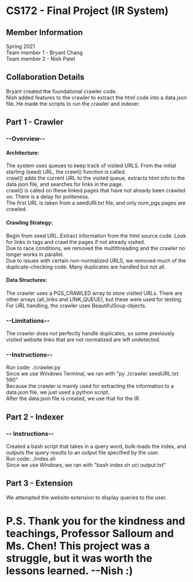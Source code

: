 # CS172 - Final Project (IR System)

## Member Information
Spring 2021  
Team member 1 - Bryant Chang  
Team member 2 - Nish Patel
  
## Collaboration Details
Bryant created the foundational crawler code.  
Nish added features to the crawler to extract the html code into a data.json file. He made the scripts to run the crawler and indexer.
  
## Part 1 - Crawler
### --Overview--
####	Architecture:
The system uses queues to keep track of visited URLS. From the initial starting (seed) URL, the crawl() function is called.  
crawl() adds the current URL to the visited queue, extracts html info to the data.json file, and searches for links in the page.  
crawl() is called on these linked pages that have not already been crawled on. There is a delay for politeness.  
The first URL is taken from a seedURl.txt file, and only num_pgs pages are crawled.  
####	Crawling Strategy:
Begin from seed URL. Extract information from the html source code. Look for links in <a> tags and crawl the pages if not already visited.  
Due to race conditions, we removed the multithreading and the crawler no longer works in parallel.  
Due to issues with certain non-normalized URLS, we removed much of the duplicate-checking code. Many duplicates are handled but not all.  
####	Data Structures:
The crawler uses a PGS_CRAWLED array to store visited URLs. There are other arrays (all_links and LINK_QUEUE), but these were used for testing.  
For URL handling, the crawler uses BeautifulSoup objects.  
### --Limitations--
The crawler does not perfectly handle duplicates, so some previously visited website links that are not normalized are left undetected.  
### --Instructions--
Run code: ./crawler.py <seedUrl file> <number of pages to crawl>  
  Since we use Windows Terminal, we ran with "py ./crawler seedURL.txt 590"  
  Because the crawler is mainly used for extracting the information to a data.json file, we just used a python script.  
  After the data.json file is created, we use that for the IR.  

## Part 2 - Indexer
### -- Instructions--
Created a bash script that takes in a query word, bulk-loads the index, and outputs the query results to an output file specified by the user.  
  Run code: ./index.sh <query-word> <output file name>  
  Since we use Windows, we ran with "bash index.sh uci output.txt"  

## Part 3 - Extension
  We attempted the website extension to display queries to the user.


# P.S. Thank you for the kindness and teachings, Professor Salloum and Ms. Chen! This project was a struggle, but it was worth the lessons learned. --Nish :)
